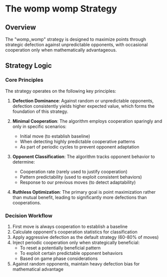 # The womp womp Strategy

## Overview
The "womp_womp" strategy is designed to maximize points through strategic defection against unpredictable opponents, with occasional cooperation only when mathematically advantageous.

## Strategy Logic

### Core Principles
The strategy operates on the following key principles:

1. **Defection Dominance**: Against random or unpredictable opponents, defection consistently yields higher expected value, which forms the foundation of this strategy.

2. **Minimal Cooperation**: The algorithm employs cooperation sparingly and only in specific scenarios:
   - Initial move (to establish baseline)
   - When detecting highly predictable cooperative patterns
   - As part of periodic cycles to prevent opponent adaptation

3. **Opponent Classification**: The algorithm tracks opponent behavior to determine:
   - Cooperation rate (rarely used to justify cooperation)
   - Pattern predictability (used to exploit consistent behaviors)
   - Response to our previous moves (to detect adaptability)

4. **Ruthless Optimization**: The primary goal is point maximization rather than mutual benefit, leading to significantly more defections than cooperations.

### Decision Workflow

1. First move is always cooperation to establish a baseline
2. Calculate opponent's cooperation statistics for classification
3. Apply aggressive defection as the default strategy (60-80% of moves)
4. Inject periodic cooperation only when strategically beneficial:
   - To reset a potentially beneficial pattern
   - To exploit certain predictable opponent behaviors
   - Based on game phase considerations
5. Against random opponents, maintain heavy defection bias for mathematical advantage